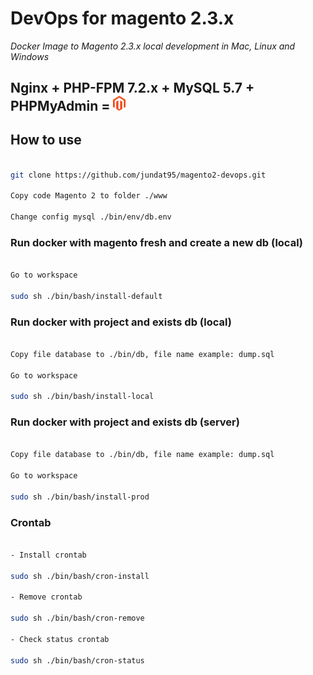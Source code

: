 # DevOps for magento 2.3.x

*Docker Image to Magento 2.3.x local development in Mac, Linux and Windows*

## Nginx + PHP-FPM 7.2.x + MySQL 5.7 + PHPMyAdmin = <img src="magento.png" width="20" alt="magento">


## How to use

```bash

git clone https://github.com/jundat95/magento2-devops.git

Copy code Magento 2 to folder ./www

Change config mysql ./bin/env/db.env

```

### Run docker with magento fresh and create a new db (local)

```bash

Go to workspace

sudo sh ./bin/bash/install-default

```

### Run docker with project and exists db (local)

```bash

Copy file database to ./bin/db, file name example: dump.sql

Go to workspace

sudo sh ./bin/bash/install-local

```

### Run docker with project and exists db (server)

```bash

Copy file database to ./bin/db, file name example: dump.sql

Go to workspace

sudo sh ./bin/bash/install-prod

```

### Crontab

```bash

- Install crontab

sudo sh ./bin/bash/cron-install

- Remove crontab

sudo sh ./bin/bash/cron-remove

- Check status crontab

sudo sh ./bin/bash/cron-status

```
